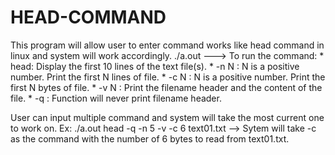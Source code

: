 # HEAD-COMMAND
This program will allow user to enter command works like head command in linux and system will work accordingly.
./a.out ---> To run the command:
	* head: Display the first 10 lines of the text file(s).
	* -n N : N is a positive number. Print the first N lines of file.
    	* -c N : N is a positive number. Print the first N bytes of file.
   	* -v N : Print the filename header and the content of the file. 
    	* -q   : Function will never print filename header. 

User can input multiple command and system will take the most current one to work on.
Ex: ./a.out head -q -n 5 -v -c 6 text01.txt
	--> Sytem will take -c as the command with the number of 6 bytes to read from text01.txt.
